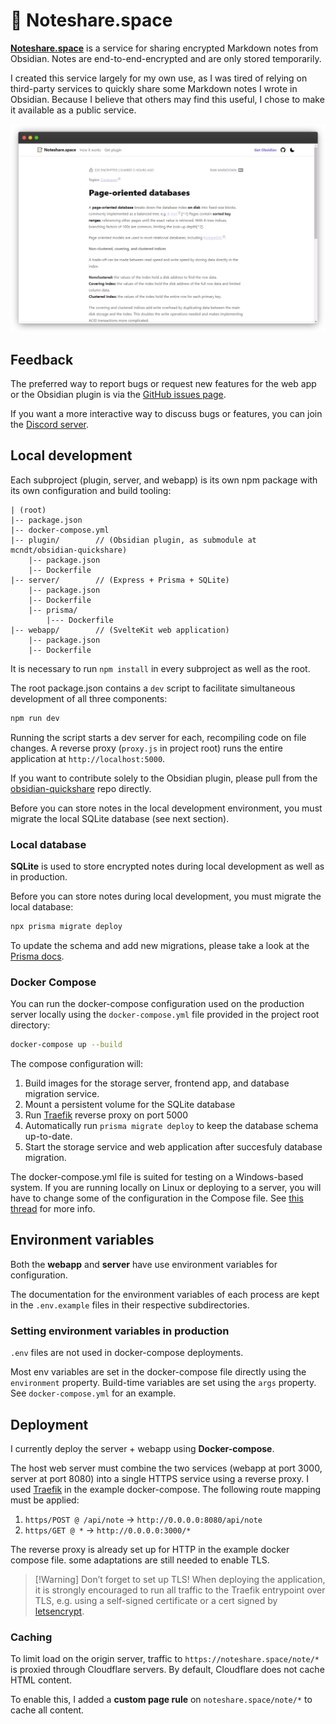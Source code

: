 # 📝 Noteshare.space

**[Noteshare.space](https://noteshare.space)** is a service for sharing encrypted Markdown notes from Obsidian. Notes are end-to-end-encrypted and are only stored temporarily.

I created this service largely for my own use, as I was tired of relying on third-party services to quickly share some Markdown notes I wrote in Obsidian. Because I believe that others may find this useful, I chose to make it available as a public service.

![Preview of a noteshare.space shared note](/img/preview.png)

## Feedback

The preferred way to report bugs or request new features for the web app or the Obsidian plugin is via the [GitHub issues page](https://github.com/mcndt/noteshare.space/issues/new/choose).

If you want a more interactive way to discuss bugs or features, you can join the [Discord server](https://discord.gg/y3HqyGeABK).


## Local development

Each subproject (plugin, server, and webapp) is its own npm package with its own configuration and build tooling:

```
| (root)
|-- package.json
|-- docker-compose.yml
|-- plugin/        // (Obsidian plugin, as submodule at mcndt/obsidian-quickshare)
	|-- package.json
	|-- Dockerfile
|-- server/        // (Express + Prisma + SQLite)
	|-- package.json
	|-- Dockerfile
	|-- prisma/
		|--- Dockerfile
|-- webapp/        // (SvelteKit web application)
	|-- package.json
	|-- Dockerfile
```

It is necessary to run `npm install` in every subproject as well as the root.

The root package.json contains a `dev` script to facilitate simultaneous development of all three components:

```bash
npm run dev
```

Running the script starts a dev server for each, recompiling code on file changes. A reverse proxy (`proxy.js` in project root) runs the entire application at `http://localhost:5000`.

If you want to contribute solely to the Obsidian plugin, please pull from the [obsidian-quickshare](https://github.com/mcndt/obsidian-quickshare) repo directly.

Before you can store notes in the local development environment, you must migrate the local SQLite database (see next section).

### Local database

**SQLite** is used to store encrypted notes during local development as well as in production.

Before you can store notes during local development, you must migrate the local database:

```bash
npx prisma migrate deploy
```

To update the schema and add new migrations, please take a look at the [Prisma docs](https://www.prisma.io/docs/concepts/components/prisma-migrate).

### Docker Compose

You can run the docker-compose configuration used on the production server locally using the `docker-compose.yml` file provided in the project root directory:

```bash
docker-compose up --build
```

The compose configuration will:

1. Build images for the storage server, frontend app, and database migration service.
2. Mount a persistent volume for the SQLite database
3. Run [Traefik](https://traefik.io/traefik/) reverse proxy on port 5000
4. Automatically run `prisma migrate deploy` to keep the database schema up-to-date.
5. Start the storage service and web application after succesfuly database migration.

The docker-compose.yml file is suited for testing on a Windows-based system. If you are running locally on Linux or deploying to a server, you will have to change some of the configuration in the Compose file. See [this thread](https://github.com/mcndt/noteshare.space/issues/15) for more info.

## Environment variables

Both the **webapp** and **server** have use environment variables for configuration.

The documentation for the environment variables of each process are kept in the `.env.example` files in their respective subdirectories.

### Setting environment variables in production

`.env` files are not used in docker-compose deployments.

Most env variables are set in the docker-compose file directly using the `environment` property. Build-time variables are set using the `args` property. See `docker-compose.yml` for an example.

## Deployment

I currently deploy the server + webapp using **Docker-compose**.

The host web server must combine the two services (webapp at port 3000, server at port 8080) into a single HTTPS service using a reverse proxy. I used [Traefik](https://doc.traefik.io/traefik/getting-started/quick-start/) in the example docker-compose. The following route mapping must be applied:

1. `https/POST @ /api/note` -> `http://0.0.0.0:8080/api/note`
2. `https/GET @ *` → `http://0.0.0.0:3000/*`

The reverse proxy is already set up for HTTP in the example docker compose file. some adaptations are still needed to enable TLS.

> [!Warning] Don’t forget to set up TLS!
> When deploying the application, it is strongly encouraged to run all traffic to the Traefik entrypoint over TLS, e.g. using a self-signed certificate or a cert signed by [letsencrypt](https://letsencrypt.org/).

### Caching

To limit load on the origin server, traffic to `https://noteshare.space/note/*` is proxied through Cloudflare servers. By default, Cloudflare does not cache HTML content.

To enable this, I added a **custom page rule** on `noteshare.space/note/*` to cache all content.


